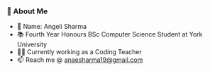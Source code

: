### 💫 About Me
- 👋 Name: Angeli Sharma
- 📚 Fourth Year Honours BSc Computer Science Student at York University
- 👨‍💻 Currently working as a Coding Teacher 
- 📫 Reach me @ anaesharma19@gmail.com
<!--
**angelisharma/angelisharma** is a ✨ _special_ ✨ repository because its `README.md` (this file) appears on your GitHub profile.

Here are some ideas to get you started:

- 🔭 I’m currently working on ...
- 🌱 I’m currently learning ...
- 👯 I’m looking to collaborate on ...
- 🤔 I’m looking for help with ...
- 💬 Ask me about ...
- 📫 How to reach me: ...
- 😄 Pronouns: ...
- ⚡ Fun fact: ...
-->
